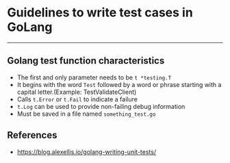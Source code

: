 # Guidelines to write test cases in GoLang #

- - - - 

## Golang test function characteristics ##
* The first and only parameter needs to be `t *testing.T`
* It begins with the word `Test` followed by a word or phrase starting with a capital letter.(Example: TestValidateClient)
* Calls `t.Error` or `t.Fail` to indicate a failure
* `t.Log` can be used to provide non-failing debug information
* Must be saved in a file named `something_test.go`

## References ##
* https://blog.alexellis.io/golang-writing-unit-tests/